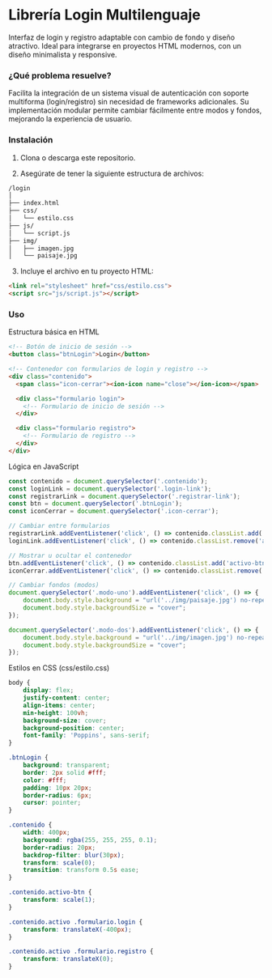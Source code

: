 # Librería Login Multilenguaje

Interfaz de login y registro adaptable con cambio de fondo y diseño atractivo.
Ideal para integrarse en proyectos HTML modernos, con un diseño minimalista y responsive.

### ¿Qué problema resuelve?
Facilita la integración de un sistema visual de autenticación con soporte multiforma (login/registro) sin necesidad de frameworks adicionales.
Su implementación modular permite cambiar fácilmente entre modos y fondos, mejorando la experiencia de usuario.

### Instalación
1. Clona o descarga este repositorio.

2. Asegúrate de tener la siguiente estructura de archivos:
```html
/login
│
├── index.html
├── css/
│   └── estilo.css
├── js/
│   └── script.js
├── img/
│   ├── imagen.jpg
│   └── paisaje.jpg
```

3. Incluye el archivo en tu proyecto HTML: 
```html
<link rel="stylesheet" href="css/estilo.css">
<script src="js/script.js"></script>
```

### Uso
Estructura básica en HTML

```html
<!-- Botón de inicio de sesión -->
<button class="btnLogin">Login</button>

<!-- Contenedor con formularios de login y registro -->
<div class="contenido">
  <span class="icon-cerrar"><ion-icon name="close"></ion-icon></span>

  <div class="formulario login">
    <!-- Formulario de inicio de sesión -->
  </div>

  <div class="formulario registro">
    <!-- Formulario de registro -->
  </div>
</div>
```

Lógica en JavaScript
```js
const contenido = document.querySelector('.contenido');
const loginLink = document.querySelector('.login-link');
const registrarLink = document.querySelector('.registrar-link');
const btn = document.querySelector('.btnLogin');
const iconCerrar = document.querySelector('.icon-cerrar');

// Cambiar entre formularios
registrarLink.addEventListener('click', () => contenido.classList.add('activo'));
loginLink.addEventListener('click', () => contenido.classList.remove('activo'));

// Mostrar u ocultar el contenedor
btn.addEventListener('click', () => contenido.classList.add('activo-btn'));
iconCerrar.addEventListener('click', () => contenido.classList.remove('activo-btn'));

// Cambiar fondos (modos)
document.querySelector('.modo-uno').addEventListener('click', () => {
    document.body.style.background = "url('../img/paisaje.jpg') no-repeat";
    document.body.style.backgroundSize = "cover";
});

document.querySelector('.modo-dos').addEventListener('click', () => {
    document.body.style.background = "url('../img/imagen.jpg') no-repeat";
    document.body.style.backgroundSize = "cover";
});

```

Estilos en CSS (css/estilo.css)
```css
body {
    display: flex;
    justify-content: center;
    align-items: center;
    min-height: 100vh;
    background-size: cover;
    background-position: center;
    font-family: 'Poppins', sans-serif;
}

.btnLogin {
    background: transparent;
    border: 2px solid #fff;
    color: #fff;
    padding: 10px 20px;
    border-radius: 6px;
    cursor: pointer;
}

.contenido {
    width: 400px;
    background: rgba(255, 255, 255, 0.1);
    border-radius: 20px;
    backdrop-filter: blur(30px);
    transform: scale(0);
    transition: transform 0.5s ease;
}

.contenido.activo-btn {
    transform: scale(1);
}

.contenido.activo .formulario.login {
    transform: translateX(-400px);
}

.contenido.activo .formulario.registro {
    transform: translateX(0);
}

```
